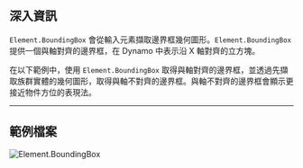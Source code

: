 ## 深入資訊
`Element.BoundingBox` 會從輸入元素擷取邊界框幾何圖形。`Element.BoundingBox` 提供一個與軸對齊的邊界框，在 Dynamo 中表示沿 X 軸對齊的立方塊。

在以下範例中，使用 `Element.BoundingBox` 取得與軸對齊的邊界框，並透過先擷取族群實體的幾何圖形，取得與軸不對齊的邊界框。與軸不對齊的邊界框會顯示更接近物件方位的表現法。
___
## 範例檔案

![Element.BoundingBox](./Revit.Elements.Element.BoundingBox_img.jpg)
